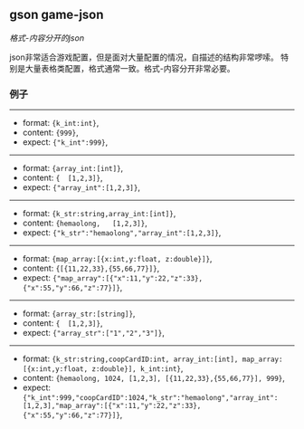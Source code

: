 
## gson game-json
*格式-内容分开的json*

json非常适合游戏配置，但是面对大量配置的情况，自描述的结构非常啰嗦。
特别是大量表格类配置，格式通常一致。格式-内容分开非常必要。


### 例子
---
* format: `{k_int:int}`,
* content: `{999}`,
* expect:  `{"k_int":999}`,
---
* format: `{array_int:[int]}`,
* content: `{  [1,2,3]}`,
* expect:  `{"array_int":[1,2,3]}`,
---
* format: `{k_str:string,array_int:[int]}`,
* content: `{hemaolong,   [1,2,3]}`,
* expect:  `{"k_str":"hemaolong","array_int":[1,2,3]}`,
---
* format: `{map_array:[{x:int,y:float, z:double}]}`,
* content: `{[{11,22,33},{55,66,77}]}`,
* expect:  `{"map_array":[{"x":11,"y":22,"z":33},{"x":55,"y":66,"z":77}]}`,
---
* format: `{array_str:[string]}`,
* content: `{  [1,2,3]}`,
* expect:  `{"array_str":["1","2","3"]}`,
---
* format: `{k_str:string,coopCardID:int, array_int:[int], map_array:[{x:int,y:float, z:double}], k_int:int}`,
* content: `{hemaolong, 1024, [1,2,3], [{11,22,33},{55,66,77}], 999}`,
* expect:  `{"k_int":999,"coopCardID":1024,"k_str":"hemaolong","array_int":[1,2,3],"map_array":[{"x":11,"y":22,"z":33},{"x":55,"y":66,"z":77}]}`,


